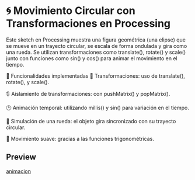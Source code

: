# 🌀 Movimiento Circular con Transformaciones en Processing
Este sketch en Processing muestra una figura geométrica (una elipse) que se mueve en un trayecto circular, se escala de forma ondulada y gira como una rueda. Se utilizan transformaciones como translate(), rotate() y scale() junto con funciones como sin() y cos() para animar el movimiento en el tiempo.

📌 Funcionalidades implementadas
🔄 Transformaciones: uso de translate(), rotate(), y scale().

🔃 Aislamiento de transformaciones: con pushMatrix() y popMatrix().

🕒 Animación temporal: utilizando millis() y sin() para variación en el tiempo.

🛞 Simulación de una rueda: el objeto gira sincronizado con su trayecto circular.

💨 Movimiento suave: gracias a las funciones trigonométricas.

## Preview
[animacion](GIF.gif)